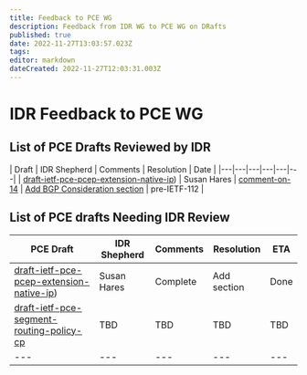 ```yaml
---
title: Feedback to PCE WG 
description: Feedback from IDR WG to PCE WG on DRafts
published: true
date: 2022-11-27T13:03:57.023Z
tags: 
editor: markdown
dateCreated: 2022-11-27T12:03:31.003Z
---
```


# IDR Feedback to PCE WG 


## List of PCE Drafts Reviewed by IDR

| Draft | IDR Shepherd | Comments | Resolution | Date | 
|---|---|---|---|---|---|
| [draft-ietf-pce-pcep-extension-native-ip](https://datatracker.ietf.org/doc/draft-ietf-pce-pcep-extension-native-ip/)) | Susan Hares | [comment-on-14](/group/idr/Feedback-to-PCE/pce-pcep-extension-native-ip-comments) | [Add BGP Consideration section](https://datatracker.ietf.org/doc/html/draft-ietf-pce-pcep-extension-native-ip-13#section-10) | pre-IETF-112 | 


## List of PCE drafts Needing IDR Review 

| PCE Draft | IDR Shepherd | Comments | Resolution | ETA | 
|---|---|---|---|---| 
 | [draft-ietf-pce-pcep-extension-native-ip](https://datatracker.ietf.org/doc/draft-ietf-pce-pcep-extension-native-ip/)) | Susan Hares | Complete | Add section | Done |
 | [draft-ietf-pce-segment-routing-policy-cp](https://datatracker.ietf.org/doc/draft-ietf-pce-segment-routing-policy-cp/) | TBD | TBD | TBD | TBD |
 |---|---|---|---|---|

